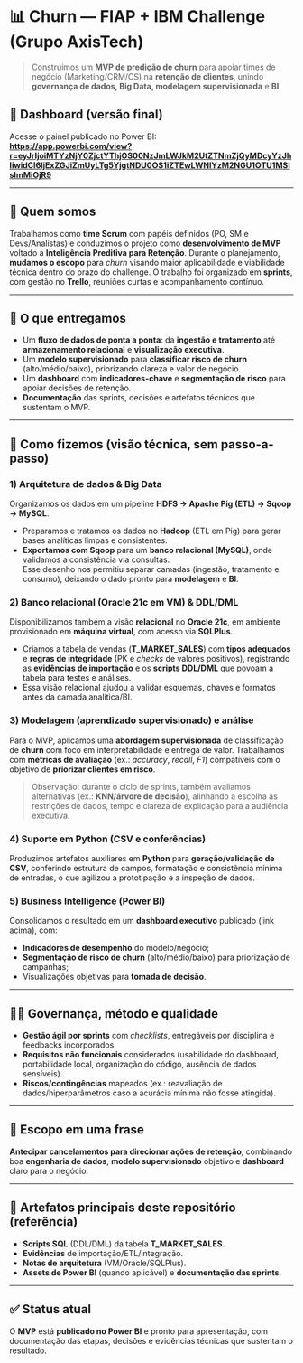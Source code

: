 # 📊 Churn — FIAP + IBM Challenge (Grupo AxisTech)

> Construímos um **MVP de predição de churn** para apoiar times de negócio (Marketing/CRM/CS) na **retenção de clientes**, unindo **governança de dados, Big Data, modelagem supervisionada** e **BI**.

## 🔗 Dashboard (versão final)
Acesse o painel publicado no Power BI:  
**https://app.powerbi.com/view?r=eyJrIjoiMTYzNjY0ZjctYThjOS00NzJmLWJkM2UtZTNmZjQyMDcyYzJhIiwidCI6IjExZGJiZmUyLTg5YjgtNDU0OS1iZTEwLWNlYzM2NGU1OTU1MSIsImMiOjR9**

---

## 👥 Quem somos
Trabalhamos como **time Scrum** com papéis definidos (PO, SM e Devs/Analistas) e conduzimos o projeto como **desenvolvimento de MVP** voltado à **Inteligência Preditiva para Retenção**. Durante o planejamento, **mudamos o escopo** para *churn* visando maior aplicabilidade e viabilidade técnica dentro do prazo do challenge. O trabalho foi organizado em **sprints**, com gestão no **Trello**, reuniões curtas e acompanhamento contínuo. 

---

## 🧭 O que entregamos
- Um **fluxo de dados de ponta a ponta**: da **ingestão e tratamento** até **armazenamento relacional** e **visualização executiva**.
- Um **modelo supervisionado** para **classificar risco de churn** (alto/médio/baixo), priorizando clareza e valor de negócio.
- Um **dashboard** com **indicadores-chave** e **segmentação de risco** para apoiar decisões de retenção.
- **Documentação** das sprints, decisões e artefatos técnicos que sustentam o MVP.

---

## 🧱 Como fizemos (visão técnica, sem passo-a-passo)

### 1) Arquitetura de dados & Big Data
Organizamos os dados em um pipeline **HDFS → Apache Pig (ETL) → Sqoop → MySQL**.  
- Preparamos e tratamos os dados no **Hadoop** (ETL em Pig) para gerar bases analíticas limpas e consistentes.  
- **Exportamos com Sqoop** para um **banco relacional (MySQL)**, onde validamos a consistência via consultas.  
Esse desenho nos permitiu separar camadas (ingestão, tratamento e consumo), deixando o dado pronto para **modelagem** e **BI**.

### 2) Banco relacional (Oracle 21c em VM) & DDL/DML
Disponibilizamos também a visão **relacional** no **Oracle 21c**, em ambiente provisionado em **máquina virtual**, com acesso via **SQLPlus**.  
- Criamos a tabela de vendas (**T_MARKET_SALES**) com **tipos adequados** e **regras de integridade** (PK e *checks* de valores positivos), registrando as **evidências de importação** e os **scripts DDL/DML** que povoam a tabela para testes e análises.  
- Essa visão relacional ajudou a validar esquemas, chaves e formatos antes da camada analítica/BI.

### 3) Modelagem (aprendizado supervisionado) e análise
Para o MVP, aplicamos uma **abordagem supervisionada** de classificação de **churn** com foco em interpretabilidade e entrega de valor. Trabalhamos com **métricas de avaliação** (ex.: *accuracy*, *recall*, *F1*) compatíveis com o objetivo de **priorizar clientes em risco**.  
> Observação: durante o ciclo de sprints, também avaliamos alternativas (ex.: **KNN/árvore de decisão**), alinhando a escolha às restrições de dados, tempo e clareza de explicação para a audiência executiva.

### 4) Suporte em Python (CSV e conferências)
Produzimos artefatos auxiliares em **Python** para **geração/validação de CSV**, conferindo estrutura de campos, formatação e consistência mínima de entradas, o que agilizou a prototipação e a inspeção de dados.

### 5) Business Intelligence (Power BI)
Consolidamos o resultado em um **dashboard executivo** publicado (link acima), com:  
- **Indicadores de desempenho** do modelo/negócio;  
- **Segmentação de risco de churn** (alto/médio/baixo) para priorização de campanhas;  
- Visualizações objetivas para **tomada de decisão**.

---

## 🧑‍💼 Governança, método e qualidade
- **Gestão ágil por sprints** com *checklists*, entregáveis por disciplina e feedbacks incorporados.  
- **Requisitos não funcionais** considerados (usabilidade do dashboard, portabilidade local, organização do código, ausência de dados sensíveis).  
- **Riscos/contingências** mapeados (ex.: reavaliação de dados/hiperparâmetros caso a acurácia mínima não fosse atingida).

---

## 📌 Escopo em uma frase
**Antecipar cancelamentos para direcionar ações de retenção**, combinando boa **engenharia de dados**, **modelo supervisionado** objetivo e **dashboard** claro para o negócio.

---

## 📎 Artefatos principais deste repositório (referência)
- **Scripts SQL** (DDL/DML) da tabela **T_MARKET_SALES**.  
- **Evidências** de importação/ETL/integração.  
- **Notas de arquitetura** (VM/Oracle/SQLPlus).  
- **Assets de Power BI** (quando aplicável) e **documentação das sprints**.

---

## ✅ Status atual
O **MVP** está **publicado no Power BI** e pronto para apresentação, com documentação das etapas, decisões e evidências técnicas que sustentam o resultado.
